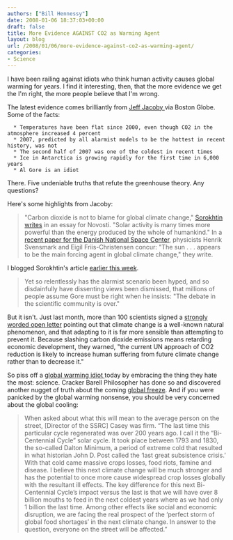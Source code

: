 ```yaml
---
authors: ["Bill Hennessy"]
date: 2008-01-06 18:37:03+00:00
draft: false
title: More Evidence AGAINST CO2 as Warming Agent
layout: blog
url: /2008/01/06/more-evidence-against-co2-as-warming-agent/
categories:
- Science
---
```


I have been railing against idiots who think human activity causes global warming for years.  I find it interesting, then, that the more evidence we get the I'm right, the more people believe that I'm wrong.

The latest evidence comes brilliantly from [Jeff Jacoby ](https://www.boston.com/bostonglobe/editorial_opinion/oped/articles/2008/01/06/br_r_r_where_did_global_warming_go/)via Boston Globe.  Some of the facts:



	  * Temperatures have been flat since 2000, even though CO2 in the atmosphere increased 4 percent
	  * 2007, predicted by all alarmist models to be the hottest in recent history, was not
	  * The second half of 2007 was one of the coldest in recent times
	  * Ice in Antarctica is growing rapidly for the first time in 6,000 years
	  * Al Gore is an idiot

There.  Five undeniable truths that refute the greenhouse theory.  Any questions?

Here's some highlights from Jacoby:


> "Carbon dioxide is not to blame for global climate change," [Sorokhtin writes](https://en.rian.ru/analysis/20080103/94768732.html) in an essay for Novosti. "Solar activity is many times more powerful than the energy produced by the whole of humankind." In a [recent paper for the Danish National Space Center](https://www.spacecenter.dk/publications/scientific-report-series/Scient_No._3.pdf/view), physicists Henrik Svensmark and Eigil Friis-Christensen concur: "The sun . . . appears to be the main forcing agent in global climate change," they write.


I blogged Sorokhtin's article [earlier this week](https://hennessysview.com/2008/01/03/instead-of-global-warming-global-reality/).


> Yet so relentlessly has the alarmist scenario been hyped, and so disdainfully have dissenting views been dismissed, that millions of people assume Gore must be right when he insists: "The debate in the scientific community is over."

But it isn't. Just last month, more than 100 scientists signed a [strongly worded open letter](https://www.nationalpost.com/most_popular/story.html?id=164002) pointing out that climate change is a well-known natural phenomenon, and that adapting to it is far more sensible than attempting to prevent it. Because slashing carbon dioxide emissions means retarding economic development, they warned, "the current UN approach of CO2 reduction is likely to increase human suffering from future climate change rather than to decrease it."


So piss off a [global warming idiot ](https://hennessysview.com/2008/01/01/global-warming-in-2008/)today by embracing the thing they hate the most:  science.  Cracker Barell Philosopher has done so and discovered another nugget of truth about the coming [global freeze](https://countrystore.blogspot.com/2008/01/save-your-carbon-credit-cash-global.html).  And if you were panicked by the global warming nonsense, you should be very concerned about the global cooling:


> When asked about what this will mean to the average person on the street, [Director of the SSRC] Casey was firm. “The last time this particular cycle regenerated was over 200 years ago. I call it the “Bi-Centennial Cycle” solar cycle. It took place between 1793 and 1830, the so-called Dalton Minimum, a period of extreme cold that resulted in what historian John D. Post called the ‘last great subsistence crisis.’ With that cold came massive crops losses, food riots, famine and disease. I believe this next climate change will be much stronger and has the potential to once more cause widespread crop losses globally with the resultant ill effects. The key difference for this next Bi-Centennial Cycle’s impact versus the last is that we will have over 8 billion mouths to feed in the next coldest years where as we had only 1 billion the last time. Among other effects like social and economic disruption, we are facing the real prospect of the ‘perfect storm of global food shortages’ in the next climate change. In answer to the question, everyone on the street will be affected.”




